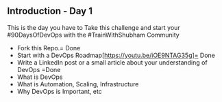 ## Introduction - Day 1

This is the day you have to Take this challenge and start your #90DaysOfDevOps with the #TrainWithShubham Community

- Fork this Repo.= Done
- Start with a DevOps Roadmap[https://youtu.be/iOE9NTAG35g]= Done
- Write a LinkedIn post or a small article about your understanding of DevOps =Done
 - What is DevOps
 - What is Automation, Scaling, Infrastructure
 - Why DevOps is Important, etc
 
